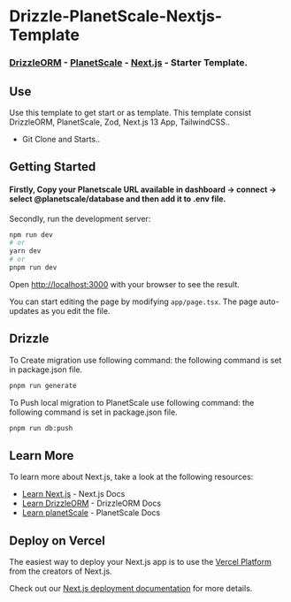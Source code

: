 # Drizzle-PlanetScale-Nextjs-Template

### [DrizzleORM](https://orm.drizzle.team/) - [PlanetScale](https://planetscale.com/) - [Next.js](https://nextjs.org/) - Starter Template.

## Use

Use this template to get start or as template. This template consist DrizzleORM, PlanetScale, Zod, Next.js 13 App, TailwindCSS..

- Git Clone and Starts..

## Getting Started

#### Firstly, Copy your Planetscale URL available in dashboard -> connect -> select @planetscale/database and then add it to .env file.

Secondly, run the development server:

```bash
npm run dev
# or
yarn dev
# or
pnpm run dev
```

Open [http://localhost:3000](http://localhost:3000) with your browser to see the result.

You can start editing the page by modifying `app/page.tsx`. The page auto-updates as you edit the file.

## Drizzle

To Create migration use following command: the following command is set in package.json file.

```bash
pnpm run generate
```

To Push local migration to PlanetScale use following command: the following command is set in package.json file.

```bash
pnpm run db:push
```

## Learn More

To learn more about Next.js, take a look at the following resources:

- [Learn Next.js](https://nextjs.org/docs) - Next.js Docs
- [Learn DrizzleORM](https://orm.drizzle.team/) - DrizzleORM Docs
- [Learn planetScale](https://planetscale.com/docs) - PlanetScale Docs

## Deploy on Vercel

The easiest way to deploy your Next.js app is to use the [Vercel Platform](https://vercel.com/) from the creators of Next.js.

Check out our [Next.js deployment documentation](https://nextjs.org/docs/deployment) for more details.